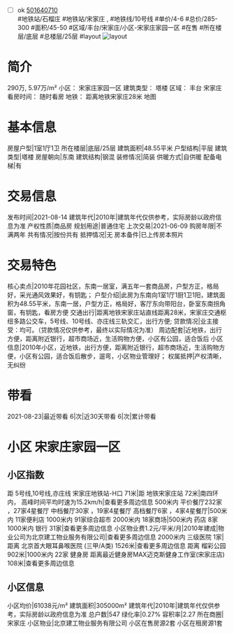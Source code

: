 - [ ] ok [501640710](https://bj.5i5j.com/ershoufang/501640710.html)  
 #地铁站/石榴庄 #地铁站/宋家庄 ,  #地铁线/10号线
#单价/4-6 #总价/285-300 #面积/45-50   #区域/丰台/宋家庄/小区-宋家庄家园一区 #在售 #所在楼层/底层 #总楼层/25层 #layout 
![layout](http://image2a.5i5j.com/bdir/layout/eb41773123c947c9a65aca0bc6925f84.jpg_P5.jpg) 
# 简介 
 290万,  5.97万/m² 
小区： 宋家庄家园一区
建筑类型： 塔楼
区域： 丰台 宋家庄
看房时间： 随时看房
地铁： 距离地铁宋家庄28米 地图
# 基本信息 
 房屋户型|1室1厅1卫
所在楼层|底层/25层
建筑面积|48.55平米
户型结构|平层
建筑类型|塔楼
房屋朝向|东南
建筑结构|钢混
装修情况|简装
供暖方式|自供暖
配备电梯|有
# 交易信息 
 发布时间|2021-08-14
建筑年代|2010年|建筑年代仅供参考，实际房龄以政府信息为准
产权性质|商品房
规划用途|普通住宅
上次交易|2021-06-09
购房年限|不满两年
共有情况|按份共有
抵押情况|无
房本备件|已上传房本照片
# 交易特色 
 核心卖点|2010年花园社区，东南一居室，满五年一套商品房，户型方正，格局好，采光通风效果好，有钥匙；
户型介绍|此房为东南向1室1厅1厨1卫1阳，建筑面积为48.55平米，东南一居，户型方正，格局好，客厅东向带阳台，卧室东南拐角窗，有钥匙，看房方便
交通出行|距离地铁宋家庄站直线距离28米，宋家庄交通枢纽多路公交车，5号线、10号线、亦庄线三轨交汇，出行方便;
贷款情况|业主接受：均可。（贷款情况仅供参考，最终以实际情况为准）
周边配套|近地铁，出行方便，距离附近银行，超市商场近，生活购物方便，小区有公园，适合饭后
小区信息|2010年小区，近地铁，出行方便，距离附近银行，超市商场近，生活购物方便，小区有公园，适合饭后散步，遛弯，小区物业管理好；
权属抵押|产权清晰，无纠纷
# 带看 
 2021-08-23|最近带看	 6|次|近30天带看	 6|次|累计带看
# 小区 宋家庄家园一区
## 小区指数 
 距 5号线,10号线,亦庄线 宋家庄地铁站-H口 71米|距 地铁宋家庄站 72米|南四环内， 高峰时间平均时速为15.2km/h|查看更多周边信息
500米内 平价餐厅232家 ，27家4星餐厅
中档餐厅30家 ，19家4星餐厅
高档餐厅6家 ，4家4星餐厅|500米内 11家便利店
1000米内 91家综合超市
2000米内 18家商场|500米内 药店 8家
1000米内 银行 31家|查看更多周边信息
小区物业费1.2元/平米/月|2010年建成|物业公司为北京建工物业服务有限公司|查看更多周边信息
2000米内 三级医院 1家|距离 北京首大眼耳鼻喉医院 (三甲/A类) 1526米|查看更多周边信息
距离 榴彩公园 902米|1000米内 22家 健身房
距离最近健身房MAX迈克斯健身工作室(宋家庄店) 108米|查看更多周边信息
## 小区信息 
 小区均价|61038元/m²
建筑面积|305000m²
建筑年代|2010年|建筑年代仅供参考，实际房龄以政府信息为准
总户数|547
绿化率|0.27%
容积率|2.27
所在商圈|宋家庄
小区物业|北京建工物业服务有限公司
小区在售房源2套
小区在租房源1套
